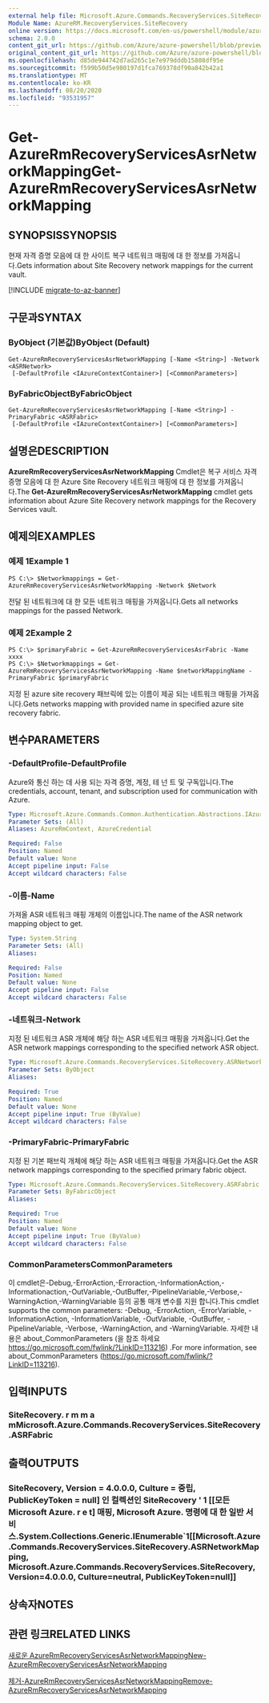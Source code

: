 ```yaml
---
external help file: Microsoft.Azure.Commands.RecoveryServices.SiteRecovery.dll-Help.xml
Module Name: AzureRM.RecoveryServices.SiteRecovery
online version: https://docs.microsoft.com/en-us/powershell/module/azurerm.recoveryservices.siterecovery/get-azurermrecoveryservicesasrnetworkmapping
schema: 2.0.0
content_git_url: https://github.com/Azure/azure-powershell/blob/preview/src/ResourceManager/RecoveryServices/Commands.RecoveryServices.SiteRecovery/help/Get-AzureRmRecoveryServicesAsrNetworkMapping.md
original_content_git_url: https://github.com/Azure/azure-powershell/blob/preview/src/ResourceManager/RecoveryServices/Commands.RecoveryServices.SiteRecovery/help/Get-AzureRmRecoveryServicesAsrNetworkMapping.md
ms.openlocfilehash: d85de944742d7ad265c1e7e979dddb15808df95e
ms.sourcegitcommit: f599b50d5e980197d1fca769378df90a842b42a1
ms.translationtype: MT
ms.contentlocale: ko-KR
ms.lasthandoff: 08/20/2020
ms.locfileid: "93531957"
---
```

# <span data-ttu-id="77b92-101">Get-AzureRmRecoveryServicesAsrNetworkMapping</span><span class="sxs-lookup"><span data-stu-id="77b92-101">Get-AzureRmRecoveryServicesAsrNetworkMapping</span></span>

## <span data-ttu-id="77b92-102">SYNOPSIS</span><span class="sxs-lookup"><span data-stu-id="77b92-102">SYNOPSIS</span></span>
<span data-ttu-id="77b92-103">현재 자격 증명 모음에 대 한 사이트 복구 네트워크 매핑에 대 한 정보를 가져옵니다.</span><span class="sxs-lookup"><span data-stu-id="77b92-103">Gets information about Site Recovery network mappings for the current vault.</span></span>

[!INCLUDE [migrate-to-az-banner](../../includes/migrate-to-az-banner.md)]

## <span data-ttu-id="77b92-104">구문과</span><span class="sxs-lookup"><span data-stu-id="77b92-104">SYNTAX</span></span>

### <span data-ttu-id="77b92-105">ByObject (기본값)</span><span class="sxs-lookup"><span data-stu-id="77b92-105">ByObject (Default)</span></span>
```
Get-AzureRmRecoveryServicesAsrNetworkMapping [-Name <String>] -Network <ASRNetwork>
 [-DefaultProfile <IAzureContextContainer>] [<CommonParameters>]
```

### <span data-ttu-id="77b92-106">ByFabricObject</span><span class="sxs-lookup"><span data-stu-id="77b92-106">ByFabricObject</span></span>
```
Get-AzureRmRecoveryServicesAsrNetworkMapping [-Name <String>] -PrimaryFabric <ASRFabric>
 [-DefaultProfile <IAzureContextContainer>] [<CommonParameters>]
```

## <span data-ttu-id="77b92-107">설명은</span><span class="sxs-lookup"><span data-stu-id="77b92-107">DESCRIPTION</span></span>
<span data-ttu-id="77b92-108">**AzureRmRecoveryServicesAsrNetworkMapping** Cmdlet은 복구 서비스 자격 증명 모음에 대 한 Azure Site Recovery 네트워크 매핑에 대 한 정보를 가져옵니다.</span><span class="sxs-lookup"><span data-stu-id="77b92-108">The **Get-AzureRmRecoveryServicesAsrNetworkMapping** cmdlet gets information about Azure Site Recovery network mappings for the Recovery Services vault.</span></span>

## <span data-ttu-id="77b92-109">예제의</span><span class="sxs-lookup"><span data-stu-id="77b92-109">EXAMPLES</span></span>

### <span data-ttu-id="77b92-110">예제 1</span><span class="sxs-lookup"><span data-stu-id="77b92-110">Example 1</span></span>
```
PS C:\> $Networkmappings = Get-AzureRmRecoveryServicesAsrNetworkMapping -Network $Network
```

<span data-ttu-id="77b92-111">전달 된 네트워크에 대 한 모든 네트워크 매핑을 가져옵니다.</span><span class="sxs-lookup"><span data-stu-id="77b92-111">Gets all networks mappings for the passed Network.</span></span>

### <span data-ttu-id="77b92-112">예제 2</span><span class="sxs-lookup"><span data-stu-id="77b92-112">Example 2</span></span>
```
PS C:\> $primaryFabric = Get-AzureRmRecoveryServicesAsrFabric -Name xxxx
PS C:\> $Networkmappings = Get-AzureRmRecoveryServicesAsrNetworkMapping -Name $networkMappingName -PrimaryFabric $primaryFabric
```

<span data-ttu-id="77b92-113">지정 된 azure site recovery 패브릭에 있는 이름이 제공 되는 네트워크 매핑을 가져옵니다.</span><span class="sxs-lookup"><span data-stu-id="77b92-113">Gets networks mapping with provided name in specified azure site recovery fabric.</span></span>

## <span data-ttu-id="77b92-114">변수</span><span class="sxs-lookup"><span data-stu-id="77b92-114">PARAMETERS</span></span>

### <span data-ttu-id="77b92-115">-DefaultProfile</span><span class="sxs-lookup"><span data-stu-id="77b92-115">-DefaultProfile</span></span>
<span data-ttu-id="77b92-116">Azure와 통신 하는 데 사용 되는 자격 증명, 계정, 테 넌 트 및 구독입니다.</span><span class="sxs-lookup"><span data-stu-id="77b92-116">The credentials, account, tenant, and subscription used for communication with Azure.</span></span>


```yaml
Type: Microsoft.Azure.Commands.Common.Authentication.Abstractions.IAzureContextContainer
Parameter Sets: (All)
Aliases: AzureRmContext, AzureCredential

Required: False
Position: Named
Default value: None
Accept pipeline input: False
Accept wildcard characters: False
```

### <span data-ttu-id="77b92-117">-이름</span><span class="sxs-lookup"><span data-stu-id="77b92-117">-Name</span></span>
<span data-ttu-id="77b92-118">가져올 ASR 네트워크 매핑 개체의 이름입니다.</span><span class="sxs-lookup"><span data-stu-id="77b92-118">The name of the ASR network mapping object to get.</span></span>

```yaml
Type: System.String
Parameter Sets: (All)
Aliases:

Required: False
Position: Named
Default value: None
Accept pipeline input: False
Accept wildcard characters: False
```

### <span data-ttu-id="77b92-119">-네트워크</span><span class="sxs-lookup"><span data-stu-id="77b92-119">-Network</span></span>
<span data-ttu-id="77b92-120">지정 된 네트워크 ASR 개체에 해당 하는 ASR 네트워크 매핑을 가져옵니다.</span><span class="sxs-lookup"><span data-stu-id="77b92-120">Get the ASR network mappings corresponding to the specified network ASR object.</span></span>

```yaml
Type: Microsoft.Azure.Commands.RecoveryServices.SiteRecovery.ASRNetwork
Parameter Sets: ByObject
Aliases:

Required: True
Position: Named
Default value: None
Accept pipeline input: True (ByValue)
Accept wildcard characters: False
```

### <span data-ttu-id="77b92-121">-PrimaryFabric</span><span class="sxs-lookup"><span data-stu-id="77b92-121">-PrimaryFabric</span></span>
<span data-ttu-id="77b92-122">지정 된 기본 패브릭 개체에 해당 하는 ASR 네트워크 매핑을 가져옵니다.</span><span class="sxs-lookup"><span data-stu-id="77b92-122">Get the ASR network mappings corresponding to the specified primary fabric object.</span></span>

```yaml
Type: Microsoft.Azure.Commands.RecoveryServices.SiteRecovery.ASRFabric
Parameter Sets: ByFabricObject
Aliases:

Required: True
Position: Named
Default value: None
Accept pipeline input: True (ByValue)
Accept wildcard characters: False
```

### <span data-ttu-id="77b92-123">CommonParameters</span><span class="sxs-lookup"><span data-stu-id="77b92-123">CommonParameters</span></span>
<span data-ttu-id="77b92-124">이 cmdlet은-Debug,-ErrorAction,-Erroraction,-InformationAction,-Informationaction,-OutVariable,-OutBuffer,-PipelineVariable,-Verbose,-WarningAction,-WarningVariable 등의 공통 매개 변수를 지원 합니다.</span><span class="sxs-lookup"><span data-stu-id="77b92-124">This cmdlet supports the common parameters: -Debug, -ErrorAction, -ErrorVariable, -InformationAction, -InformationVariable, -OutVariable, -OutBuffer, -PipelineVariable, -Verbose, -WarningAction, and -WarningVariable.</span></span> <span data-ttu-id="77b92-125">자세한 내용은 about_CommonParameters (을 참조 하세요 https://go.microsoft.com/fwlink/?LinkID=113216) .</span><span class="sxs-lookup"><span data-stu-id="77b92-125">For more information, see about_CommonParameters (https://go.microsoft.com/fwlink/?LinkID=113216).</span></span>

## <span data-ttu-id="77b92-126">입력</span><span class="sxs-lookup"><span data-stu-id="77b92-126">INPUTS</span></span>

### <span data-ttu-id="77b92-127">SiteRecovery. r m m a m</span><span class="sxs-lookup"><span data-stu-id="77b92-127">Microsoft.Azure.Commands.RecoveryServices.SiteRecovery.ASRFabric</span></span>

## <span data-ttu-id="77b92-128">출력</span><span class="sxs-lookup"><span data-stu-id="77b92-128">OUTPUTS</span></span>

### <span data-ttu-id="77b92-129">SiteRecovery, Version = 4.0.0.0, Culture = 중립, PublicKeyToken = null] 인 컬렉션인 SiteRecovery ' 1 [[모든 Microsoft Azure. r e t] 매핑, Microsoft Azure. 명령에 대 한 일반 서비스.</span><span class="sxs-lookup"><span data-stu-id="77b92-129">System.Collections.Generic.IEnumerable\`1[[Microsoft.Azure.Commands.RecoveryServices.SiteRecovery.ASRNetworkMapping, Microsoft.Azure.Commands.RecoveryServices.SiteRecovery, Version=4.0.0.0, Culture=neutral, PublicKeyToken=null]]</span></span>

## <span data-ttu-id="77b92-130">상속자</span><span class="sxs-lookup"><span data-stu-id="77b92-130">NOTES</span></span>

## <span data-ttu-id="77b92-131">관련 링크</span><span class="sxs-lookup"><span data-stu-id="77b92-131">RELATED LINKS</span></span>

[<span data-ttu-id="77b92-132">새로운 AzureRmRecoveryServicesAsrNetworkMapping</span><span class="sxs-lookup"><span data-stu-id="77b92-132">New-AzureRmRecoveryServicesAsrNetworkMapping</span></span>](./New-AzureRmRecoveryServicesAsrNetworkMapping.md)

[<span data-ttu-id="77b92-133">제거-AzureRmRecoveryServicesAsrNetworkMapping</span><span class="sxs-lookup"><span data-stu-id="77b92-133">Remove-AzureRmRecoveryServicesAsrNetworkMapping</span></span>](./Remove-AzureRmRecoveryServicesAsrNetworkMapping.md)
